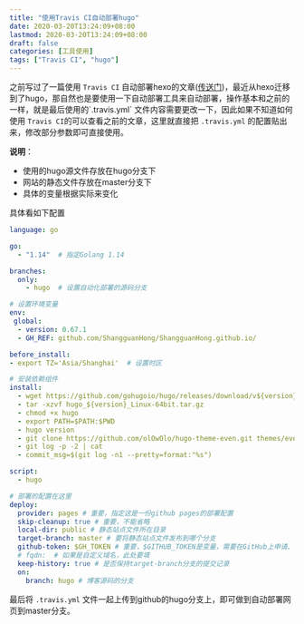 ```yaml
---
title: "使用Travis CI自动部署hugo"
date: 2020-03-20T13:24:09+08:00
lastmod: 2020-03-20T13:24:09+08:00
draft: false
categories: [工具使用]
tags: ["Travis CI", "hugo"]
---
```


之前写过了一篇使用 `Travis CI` 自动部署hexo的文章([传送门]([https://shangguanhong.github.io/2019/12/19/github%E4%BD%BF%E7%94%A8travis-ci/](https://shangguanhong.github.io/2019/12/19/github使用travis-ci/)))，最近从hexo迁移到了hugo，那自然也是要使用一下自动部署工具来自动部署，操作基本和之前的一样，就是最后使用的`.travis.yml` 文件内容需要更改一下，因此如果不知道如何使用 `Travis CI`的可以查看之前的文章，这里就直接把 `.travis.yml` 的配置贴出来，修改部分参数即可直接使用。

**说明**：

- 使用的hugo源文件存放在hugo分支下
- 网站的静态文件存放在master分支下
- 具体的变量根据实际来变化

具体看如下配置

```yaml
language: go

go:
  - "1.14"  # 指定Golang 1.14

branches:
  only:
    - hugo  # 设置自动化部署的源码分支

# 设置环境变量
env:
 global:
  - version: 0.67.1
  - GH_REF: github.com/ShangguanHong/ShangguanHong.github.io/

before_install:
- export TZ='Asia/Shanghai'  # 设置时区

# 安装依赖组件
install:
  - wget https://github.com/gohugoio/hugo/releases/download/v${version}/hugo_${version}_Linux-64bit.tar.gz
  - tar -xzvf hugo_${version}_Linux-64bit.tar.gz
  - chmod +x hugo
  - export PATH=$PATH:$PWD
  - hugo version
  - git clone https://github.com/olOwOlo/hugo-theme-even.git themes/even
  - git log -p -2 | cat
  - commit_msg=$(git log -n1 --pretty=format:"%s")

script:
  - hugo

# 部署的配置在这里
deploy:
  provider: pages # 重要，指定这是一份github pages的部署配置
  skip-cleanup: true # 重要，不能省略
  local-dir: public # 静态站点文件所在目录
  target-branch: master # 要将静态站点文件发布到哪个分支
  github-token: $GH_TOKEN # 重要，$GITHUB_TOKEN是变量，需要在GitHub上申请、再到配置到Travis
  # fqdn:  # 如果是自定义域名，此处要填
  keep-history: true # 是否保持target-branch分支的提交记录
  on:
    branch: hugo # 博客源码的分支
```

最后将 `.travis.yml` 文件一起上传到github的hugo分支上，即可做到自动部署网页到master分支。